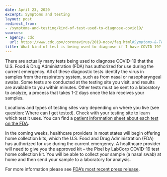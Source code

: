 ```yaml
---
date: April 23, 2020
excerpt: Symptoms and testing
layout: post
redirect_from:
- /symptoms-and-testing/kind-of-test-used-to-diagnose-covid19/
sources:
- agency: cdc
  url: https://www.cdc.gov/coronavirus/2019-ncov/faq.html#Symptoms-&-Testing
title: What kind of test is being used to diagnose if I have COVID-19?
---
```


There are actually many tests being used to diagnose COVID-19 that the U.S. Food & Drug Administration (FDA) has authorized for use during the current emergency. All of these diagnostic tests identify the virus in samples from the respiratory system, such as from nasal or nasopharyngeal swabs. Some tests are conducted at the testing site you visit, and results are available to you within minutes. Other tests must be sent to a laboratory to analyze, a process that takes 1-2 days once the lab receives your samples.

Locations and types of testing sites vary depending on where you live (see question: Where can I get tested). Check with your testing site to learn which test it uses. You can find a [patient information sheet about each test on the FDA](https://www.fda.gov/medical-devices/emergency-situations-medical-devices/emergency-use-authorizations#covid19ivd).

In the coming weeks, healthcare providers in most states will begin offering home collection kits, which the U.S. Food and Drug Administration (FDA) has authorized for use during the current emergency. A healthcare provider will need to give you the approved kit – the Pixel by LabCorp COVID-19 test home collection kit. You will be able to collect your sample (a nasal swab) at home and then send your sample to a laboratory for analysis.

For more information please see [FDA’s most recent press release](https://www.fda.gov/news-events/press-announcements/coronavirus-covid-19-update-fda-authorizes-first-test-patient-home-sample-collection).